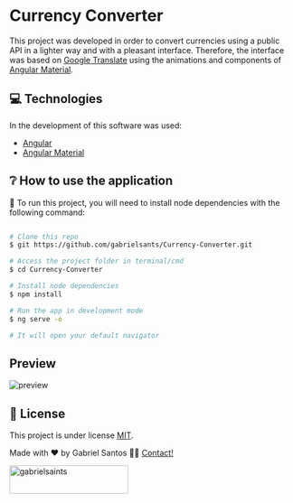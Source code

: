 # Currency Converter

This project was developed in order to convert currencies using a public API in a lighter way and with a pleasant interface. Therefore, the interface was based on [Google Translate](https://translate.google.com) using the animations and components of [Angular Material](https://material.angular.io).

## 💻 Technologies

In the development of this software was used: 

- [Angular](https://angular.io)
- [Angular Material](https://material.angular.io)

## ❔ How to use the application

🧭 To run this project, you will need to install node dependencies with the following command:

```bash

# Clone this repo
$ git https://github.com/gabrielsants/Currency-Converter.git

# Access the project folder in terminal/cmd
$ cd Currency-Converter

# Install node dependencies
$ npm install

# Run the app in development mode
$ ng serve -o

# It will open your default navigator 

```

## Preview

![preview](https://github.com/gabrielsants/Currency-Converter/blob/main/resources/currency-converter-preview.png)

## 📝 License

This project is under license [MIT](./LICENSE).


Made with ❤️ by Gabriel Santos 👋🏽 [Contact!](https://www.linkedin.com/in/gabrielsants/)

<p>
	<a href="https://www.buymeacoffee.com/gabrielsaints">
		<img align="left" src="https://cdn.buymeacoffee.com/buttons/v2/default-yellow.png" 
		height="50" width="210" alt="gabrielsaints"/>
	</a>
</p>
<br>
